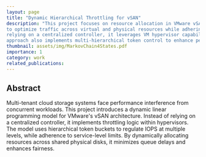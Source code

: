 ```yaml
---
layout: page
title: "Dynamic Hierarchical Throttling for vSAN"
description: "This project focuses on resource allocation in VMware vSAN using a dynamic linear programming model
to optimize traffic across virtual and physical resources while adhering to SLA constraints. Instead of
relying on a centralized controller, it leverages VM hypervisor capabilities to reduce queue delays. The
approach also implements multi-hierarchical token control to enhance performance and fairness." 
thumbnail: assets/img/MarkovChain4States.pdf
importance: 1
category: work
related_publications: 
---
```


## Abstract
Multi-tenant cloud storage systems face performance interference from concurrent workloads. This project introduces a dynamic linear programming model for VMware's vSAN architecture. Instead of relying on a centralized controller, it implements throttling logic within hypervisors. The model uses hierarchical token buckets to regulate IOPS at multiple levels, while adherence to service-level limits. By dynamically allocating resources across shared physical disks, it minimizes queue delays and enhances fairness.